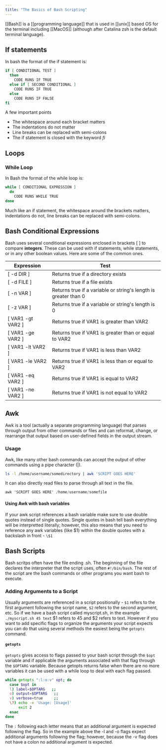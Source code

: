 ```yaml
---
title: "The Basics of Bash Scripting"
---
```


[[Bash]] is a [[programming language]] that is used in [[unix]] based OS for the terminal including [[MacOS]] (although after Catalina zsh is the default terminal language). 

## If statements
In bash the format of the if statement is:
```bash
if [ CONDITIONAL TEST ]
  then
    CODE RUNS IF TRUE
  else if [ SECOND CONDITIONAL ]
    CODE RUNS IF TRUE
  else
    CODE RUNS IF FALSE
fi
```
A few important points
* The whitespace around each bracket matters
* The indentations do not matter
* Line breaks can be replaced with semi-colons
* The if statement is closed with the keyword *fi*

## Loops

### While Loop
In Bash the format of the while loop is:
```bash
while [ CONDITIONAL EXPRESSION ]
  do
    CODE RUNS WHILE TRUE
done
```
Much like an if statement, the whitespace around the brackets matters, indentations do not, line breaks can be replaced with semi-colons.

## Bash Conditional Expressions
Bash uses several conditional expressions enclosed in brackets \[ \] to compare **integers**. These can be used with if statements, while statements, or in any other boolean values. Here are some of the common ones.

| Expression | Test |
| ---------- | --------------------------- |
| \[ -d DIR \] | Returns true if a directory exists |
| \[ -d FILE \] | Returns true if a file exists |
| \[ -n VAR \] | Returns true if a variable or string's length is greater than 0 |
| \[ -z VAR \] | Returns true if a variable or string's length is 0 |
| \[ VAR1 -gt VAR2 ] | Returns true if VAR1 is greater than VAR2 |
| \[ VAR1 -ge VAR2 ] | Returns true if VAR1 is greater than or equal to VAR2 |
| \[ VAR1 -lt VAR2 ] | Returns true if VAR1 is less than VAR2 |
| \[ VAR1 -le VAR2 ] | Returns true if VAR1 is less than or equal to VAR2 |
| \[ VAR1 -eq VAR2 ] | Returns true if VAR1 is equal to VAR2 |
| \[ VAR1 -ne VAR2 ] | Returns true if VAR1 is not equal to VAR2 |

## Awk
Awk is a tool (actually a separate programming language) that parses through output from other commands or files and can reformat, change, or rearrange that output based on user-defined fields in the output stream.
### Usage
Awk, like many other bash commands can accept the output of other commands using a pipe character (|).
```bash
ls -l /home/username/somedirectory | awk 'SCRIPT GOES HERE'
```
It can also directly read files to parse through all text in the file.
```awk
awk 'SCRIPT GOES HERE' /home/username/somefile
```
#### Using Awk with bash variables
If your awk script references a bash variable make sure to use double quotes instead of single quotes. Single quotes in bash tell bash everything will be interpretted literally; however, this also means that you need to reference any awk variables (like $1) within the double quotes with a backslash in front - `\$1`

## Bash Scripts
Bash scritps often have the file ending .sh. The beginning of the file declares the interpreter that the script uses, often `#!/bin/bash`. The rest of the script are the bash commands or other programs you want bash to execute. 

### Adding Arguments to a Script
Usually arguments are referenced in a script positionally - `$1` refers to the first argument following the script name, `$2` refers to the second argument, etc. So if we have a bash script called myscript.sh, in the example `./myscript.sh 45 text` $1 refers to 45 and $2 refers to text. However if you want to add specific flags to organize the arguments your script expects you can do that using several methods the easiest being the `getopts` command.
#### `getopts`
`getopts` gives access to flags passed to your bash script through the `$opt` variable and if applicable the arguments associated with that flag through the `$OPTARG` variable. Because getopts returns false when there are no more variables it can be used with a while loop to deal with each flag passed. 

```bash
while getopts ":l:o:v" opt; do 
  case $opt in
  l) label=$OPTARG   ;;
  o) output=$OPTARG   ;;
  v) verbose=true     ;;
  \?) echo -e 'Usage: [Usage]'
      exit 2
  esac
done
```

The `:` following each letter means that an additional argument is expected following the flag. So in the example above the -l and -o flags expect additional arguments following the flag; however, because the -v flag does not have a colon no additional argument is expected.
